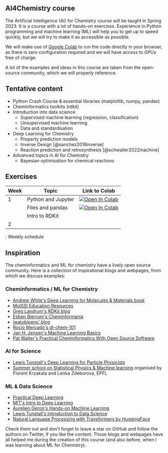 ## AI4Chemistry course

The Artificial Intelligence (AI) for Chemistry course will be taught in Spring 2023. It is a course with a lot of hands-on exercises. Experience in Python programming and machine learning (ML) will help you to get up to speed quickly, but we will try to make it as accessible as possible. 

We will make use of [Google Colab](https://colab.research.google.com) to run the code directly in your browser, as there is zero configuration required and we will have access to GPUs free of charge.

A lot of the examples and ideas in this course are taken from the open-source community, which we will properly reference.

## Tentative content

- Python Crash Course & essential libraries (matplotlib, numpy, pandas)
- Cheminformatics toolkits (rdkit)
- Introduction into data science
    - Supervised machine learning (regression, classification)
    - Unsupervised machine learning
    - Data and standardisation
- Deep Learning for Chemistry
    - Property prediction models
    - Inverse Design [@sanchez2018inverse]
    - Reaction prediction and retrosynthesis [@schwaller2022machine]
- Advanced topics in AI for Chemistry
    - Bayesian optimisation for chemical reactions

## Exercises

| Week | Topic | Link to Colab |
|-|--|--|
| 1 | Python and Jupyter | <a href="https://colab.research.google.com/github/schwallergroup/ai4chem_course/blob/main/notebooks/01a_python_crash_course.ipynb" target="_parent"><img src="https://colab.research.google.com/assets/colab-badge.svg" alt="Open In Colab"/></a> |
| | Files and pandas | <a href="https://colab.research.google.com/github/schwallergroup/ai4chem_course/blob/main/notebooks/01b_python_essentials_pandas.ipynb" target="_parent"><img src="https://colab.research.google.com/assets/colab-badge.svg" alt="Open In Colab"/></a>|
|  | Intro to RDKit | | 
| 2 | ||
: Weekly schedule


## Inspiration

The cheminformatics and ML for chemistry have a lively open source community. Here is a collection of inspirational blogs and webpages, from which we discuss examples:

### Cheminformatics / ML for Chemistry
- [Andrew White's Deep Learning for Molecules & Materials book](https://dmol.pub)
- [MolSSI Education Resources](http://education.molssi.org/resources.html#programming)
- [Greg Landrum's RDKit blog](https://greglandrum.github.io/rdkit-blog/)
- [Esben Bjerrum's Cheminformania](https://www.cheminformania.com)
- [iwatobipens' blog](https://iwatobipen.wordpress.com)
- [Rocío Mercado's dl-chem-101](https://github.com/rociomer/dl-chem-101)
- [Jan H. Jensen's Machine Learning Basics](https://sites.google.com/view/ml-basics/home)
- [Pat Walter's Practical Cheminformatics With Open Source Software](https://github.com/PatWalters/practical_cheminformatics_tutorials)

### AI for Science
- [Lewis Tunstall's Deep Learning for Particle Physicists](https://lewtun.github.io/dl4phys/intro.html)
- [Summer school on Statistical Physics & Machine learning](https://leshouches2022.github.io) organised by Florent Krzakala and Lenka Zdeborova, EPFL

### ML & Data Science
- [Practical Deep Learning](https://course.fast.ai)
- [MIT's Intro to Deep Learning](http://introtodeeplearning.com)
- [Aurelien Geron's Hands-on Machine Learning](https://github.com/ageron/handson-ml2)
- [Lewis Tunstall's Introduction to Data Science](https://lewtun.github.io/dslectures/)
- [Natural Language Processing with Transformers by HuggingFace](https://github.com/nlp-with-transformers/notebooks)

Check them out and don't forget to leave a star on GitHub and follow the authors on Twitter, if you like the content. 
Those blogs and webpages have all helped me during the creation of this course (and also before, when I was learning about ML for Chemistry).